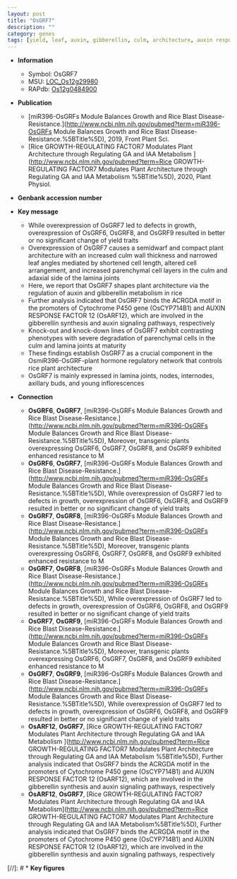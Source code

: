 ```yaml
---
layout: post
title: "OsGRF7"
description: ""
category: genes
tags: [yield, leaf, auxin, gibberellin, culm, architecture, auxin response, lamina, Gibberellin, plant architecture, lamina joint]
---
```


* **Information**  
    + Symbol: OsGRF7  
    + MSU: [LOC_Os12g29980](http://rice.plantbiology.msu.edu/cgi-bin/ORF_infopage.cgi?orf=LOC_Os12g29980)  
    + RAPdb: [Os12g0484900](http://rapdb.dna.affrc.go.jp/viewer/gbrowse_details/irgsp1?name=Os12g0484900)  

* **Publication**  
    + [miR396-OsGRFs Module Balances Growth and Rice Blast Disease-Resistance.](http://www.ncbi.nlm.nih.gov/pubmed?term=miR396-OsGRFs Module Balances Growth and Rice Blast Disease-Resistance.%5BTitle%5D), 2019, Front Plant Sci.
    + [Rice GROWTH-REGULATING FACTOR7 Modulates Plant Architecture through Regulating GA and IAA Metabolism ](http://www.ncbi.nlm.nih.gov/pubmed?term=Rice GROWTH-REGULATING FACTOR7 Modulates Plant Architecture through Regulating GA and IAA Metabolism %5BTitle%5D), 2020, Plant Physiol.

* **Genbank accession number**  

* **Key message**  
    + While overexpression of OsGRF7 led to defects in growth, overexpression of OsGRF6, OsGRF8, and OsGRF9 resulted in better or no significant change of yield traits
    + Overexpression of OsGRF7 causes a semidwarf and compact plant architecture with an increased culm wall thickness and narrowed leaf angles mediated by shortened cell length, altered cell arrangement, and increased parenchymal cell layers in the culm and adaxial side of the lamina joints
    + Here, we report that OsGRF7 shapes plant architecture via the regulation of auxin and gibberellin metabolism in rice
    + Further analysis indicated that OsGRF7 binds the ACRGDA motif in the promoters of Cytochrome P450 gene (OsCYP714B1) and AUXIN RESPONSE FACTOR 12 (OsARF12), which are involved in the gibberellin synthesis and auxin signaling pathways, respectively
    + Knock-out and knock-down lines of OsGRF7 exhibit contrasting phenotypes with severe degradation of parenchymal cells in the culm and lamina joints at maturity
    + These findings establish OsGRF7 as a crucial component in the OsmiR396-OsGRF-plant hormone regulatory network that controls rice plant architecture
    + OsGRF7 is mainly expressed in lamina joints, nodes, internodes, axillary buds, and young inflorescences

* **Connection**  
    + __OsGRF6__, __OsGRF7__, [miR396-OsGRFs Module Balances Growth and Rice Blast Disease-Resistance.](http://www.ncbi.nlm.nih.gov/pubmed?term=miR396-OsGRFs Module Balances Growth and Rice Blast Disease-Resistance.%5BTitle%5D),  Moreover, transgenic plants overexpressing OsGRF6, OsGRF7, OsGRF8, and OsGRF9 exhibited enhanced resistance to M
    + __OsGRF6__, __OsGRF7__, [miR396-OsGRFs Module Balances Growth and Rice Blast Disease-Resistance.](http://www.ncbi.nlm.nih.gov/pubmed?term=miR396-OsGRFs Module Balances Growth and Rice Blast Disease-Resistance.%5BTitle%5D),  While overexpression of OsGRF7 led to defects in growth, overexpression of OsGRF6, OsGRF8, and OsGRF9 resulted in better or no significant change of yield traits
    + __OsGRF7__, __OsGRF8__, [miR396-OsGRFs Module Balances Growth and Rice Blast Disease-Resistance.](http://www.ncbi.nlm.nih.gov/pubmed?term=miR396-OsGRFs Module Balances Growth and Rice Blast Disease-Resistance.%5BTitle%5D),  Moreover, transgenic plants overexpressing OsGRF6, OsGRF7, OsGRF8, and OsGRF9 exhibited enhanced resistance to M
    + __OsGRF7__, __OsGRF8__, [miR396-OsGRFs Module Balances Growth and Rice Blast Disease-Resistance.](http://www.ncbi.nlm.nih.gov/pubmed?term=miR396-OsGRFs Module Balances Growth and Rice Blast Disease-Resistance.%5BTitle%5D),  While overexpression of OsGRF7 led to defects in growth, overexpression of OsGRF6, OsGRF8, and OsGRF9 resulted in better or no significant change of yield traits
    + __OsGRF7__, __OsGRF9__, [miR396-OsGRFs Module Balances Growth and Rice Blast Disease-Resistance.](http://www.ncbi.nlm.nih.gov/pubmed?term=miR396-OsGRFs Module Balances Growth and Rice Blast Disease-Resistance.%5BTitle%5D),  Moreover, transgenic plants overexpressing OsGRF6, OsGRF7, OsGRF8, and OsGRF9 exhibited enhanced resistance to M
    + __OsGRF7__, __OsGRF9__, [miR396-OsGRFs Module Balances Growth and Rice Blast Disease-Resistance.](http://www.ncbi.nlm.nih.gov/pubmed?term=miR396-OsGRFs Module Balances Growth and Rice Blast Disease-Resistance.%5BTitle%5D),  While overexpression of OsGRF7 led to defects in growth, overexpression of OsGRF6, OsGRF8, and OsGRF9 resulted in better or no significant change of yield traits
    + __OsARF12__, __OsGRF7__, [Rice GROWTH-REGULATING FACTOR7 Modulates Plant Architecture through Regulating GA and IAA Metabolism ](http://www.ncbi.nlm.nih.gov/pubmed?term=Rice GROWTH-REGULATING FACTOR7 Modulates Plant Architecture through Regulating GA and IAA Metabolism %5BTitle%5D),  Further analysis indicated that OsGRF7 binds the ACRGDA motif in the promoters of Cytochrome P450 gene (OsCYP714B1) and AUXIN RESPONSE FACTOR 12 (OsARF12), which are involved in the gibberellin synthesis and auxin signaling pathways, respectively
    + __OsARF12__, __OsGRF7__, [Rice GROWTH-REGULATING FACTOR7 Modulates Plant Architecture through Regulating GA and IAA Metabolism](http://www.ncbi.nlm.nih.gov/pubmed?term=Rice GROWTH-REGULATING FACTOR7 Modulates Plant Architecture through Regulating GA and IAA Metabolism%5BTitle%5D),  Further analysis indicated that OsGRF7 binds the ACRGDA motif in the promoters of Cytochrome P450 gene (OsCYP714B1) and AUXIN RESPONSE FACTOR 12 (OsARF12), which are involved in the gibberellin synthesis and auxin signaling pathways, respectively

[//]: # * **Key figures**  


